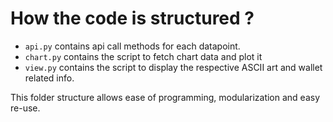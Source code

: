 # How the code is structured ?

- `api.py` contains api call methods for each datapoint.
- `chart.py` contains the script to fetch chart data and plot it
- `view.py` contains the script to display the respective ASCII art and wallet related info.

This folder structure allows ease of programming, modularization and easy re-use.

